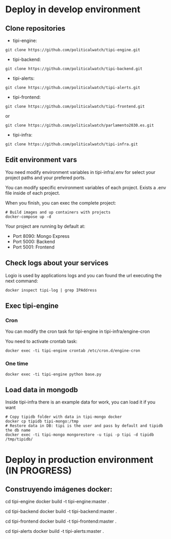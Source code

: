 # Deploy in develop environment

## Clone repositories

* tipi-engine:

```
git clone https://github.com/politicalwatch/tipi-engine.git
```

* tipi-backend:

```
git clone https://github.com/politicalwatch/tipi-backend.git
```

* tipi-alerts:

```
git clone https://github.com/politicalwatch/tipi-alerts.git
```

* tipi-frontend:

```
git clone https://github.com/politicalwatch/tipi-frontend.git
```

or

```
git clone https://github.com/politicalwatch/parlamento2030.es.git
```

* tipi-infra:

```
git clone https://github.com/politicalwatch/tipi-infra.git
```

## Edit environment vars

You need modify environment variables in tipi-infra/.env for select your
project paths and your prefered ports.

You can modify specific environment variables of each project. Exists a .env
file inside of each project.

When you finish, you can exec the complete project:

```
# Build images and up containers with projects
docker-compose up -d
```

Your project are running by default at:

- Port 8090: Mongo Express
- Port 5000: Backend
- Port 5001: Frontend


## Check logs about your services

Logio is used by applications logs and you can found the url executing the next
command:

```
docker inspect tipi-log | grep IPAddress
```

## Exec tipi-engine

### Cron

You can modify the cron task for tipi-engine in tipi-infra/engine-cron

You need to activate crontab task:

```
docker exec -ti tipi-engine crontab /etc/cron.d/engine-cron
```

### One time

```
docker exec -ti tipi-engine python base.py
```

## Load data in mongodb

Inside tipi-infra there is an example data for work, you can load it if you want

```
# Copy tipidb folder with data in tipi-mongo docker
docker cp tipidb tipi-mongo:/tmp
# Restore data in DB: tipi is the user and pass by default and tipidb the db name
docker exec -ti tipi-mongo mongorestore -u tipi -p tipi -d tipidb /tmp/tipidb/
```


# Deploy in production environment (IN PROGRESS)

## Construyendo imágenes docker:

cd tipi-engine
docker build -t tipi-engine:master .

cd tipi-backend
docker build -t tipi-backend:master .

cd tipi-frontend
docker build -t tipi-frontend:master .

cd tipi-alerts
docker build -t tipi-alerts:master .
